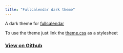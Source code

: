 ```yaml
---
title: "Fullcalendar dark theme"
---
```


A dark theme for [fullcalendar](https://fullcalendar.io)

To use the theme just link the [theme.css](https://raw.githubusercontent.com/Surferlul/fullcalendar-dark-theme/main/theme.css) as a stylesheet

### [View on Github](https://github.com/Surferlul/IA-Logseq-Calendar)